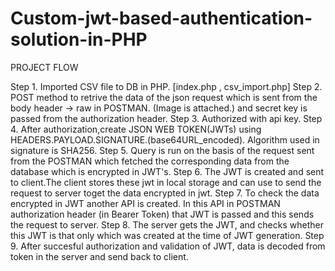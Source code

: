# Custom-jwt-based-authentication-solution-in-PHP

PROJECT FLOW 

Step 1.  Imported CSV file to DB in PHP. [index.php , csv_import.php]
Step 2.  POST method to retrive the data of the json request which is sent from the body header -> raw in POSTMAN. (Image is attached.) and secret key is passed from 
         the authorization header.
Step 3.  Authorized with api key.
Step 4.  After authorization,create JSON WEB TOKEN(JWTs) using HEADERS.PAYLOAD.SIGNATURE.(base64URL_encoded). Algorithm used in signature is SHA256. 
Step 5.  Query is run on the basis of the request sent from the POSTMAN which fetched the corresponding data from the database which is encrypted in JWT's.
Step 6.  The JWT is created and sent to client.The client stores these jwt in local storage and can use to send the request to server toget the data encrypted in jwt.
Step 7. To check the data encrypted in JWT another API is created. In this API in POSTMAN authorization header (in Bearer Token) that JWT is passed and this sends 
        the request to server. 
Step 8. The server gets the JWT, and checks whether this JWT is that only which was created at the time of JWT generation. 
Step 9. After succesful authorization and validation of JWT, data is decoded from token in the server and send back to client. 
